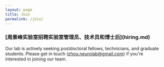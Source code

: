 ```yaml
---
layout: page
title: Join
permalink: /join/
---
```


<h3>
[周景峰实验室招聘实验室管理员、技术员和博士后](hiring.md)
</h3>

Our lab is actively seeking postdoctoral fellows, technicians, and graduate students. Please get in touch ([zhou.neurolab@gmail.com](zhou.neurolab@gmail.com)) if you're interested in joining our team.
